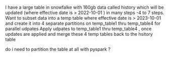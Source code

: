 I have a large table in snowfalke with 160gb data called history which will be updated (where effective date is >
2022-10-01 ) in many steps -4 to 7 steps.
Want to subset data into a temp table where effective date is > 2023-10-01 and create it into 4 separate partitions on
temp_table1 thru temp_table4 for parallel udpates
Apply udpates to temp_table1 thru temp_table4 , once updates are applied and merge these 4 temp tables back to the
hsitory table

do i need to partition the table at all with pyspark ?
